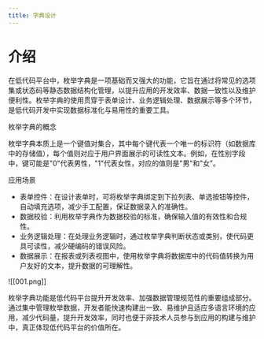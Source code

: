 ```yaml
---
title: 字典设计
---
```


# 介绍

在低代码平台中，枚举字典是一项基础而又强大的功能，它旨在通过将常见的选项集或状态码等静态数据结构化管理，以提升应用的开发效率、数据一致性以及维护便利性。枚举字典的使用贯穿于表单设计、业务逻辑处理、数据展示等多个环节，是低代码开发中实现数据标准化与易用性的重要工具。

枚举字典的概念

枚举字典本质上是一个键值对集合，其中每个键代表一个唯一的标识符（如数据库中的存储值），每个值则对应于用户界面展示的可读性文本。例如，在性别字段中，键可能是"0"代表男性，"1"代表女性，对应的值则是"男"和"女"。

应用场景

- 表单控件：在设计表单时，可将枚举字典绑定到下拉列表、单选按钮等控件，自动填充选项，减少手工配置，保证数据录入的准确性。
- 数据校验：利用枚举字典作为数据校验的标准，确保输入值的有效性和合规性。
- 业务逻辑处理：在处理业务逻辑时，通过枚举字典判断状态或类别，使代码更具可读性，减少硬编码的错误风险。
- 数据展示：在报表或列表视图中，使用枚举字典将数据库中的代码值转换为用户友好的文本，提升数据的可理解性。

![[001.png]]

枚举字典功能是低代码平台提升开发效率、加强数据管理规范性的重要组成部分。通过集中管理枚举数据，开发者能快速构建出一致、易维护且适应多语言环境的应用，减少代码量，提升开发效率，同时也便于非技术人员参与到应用的构建与维护中，真正体现低代码平台的价值所在。

